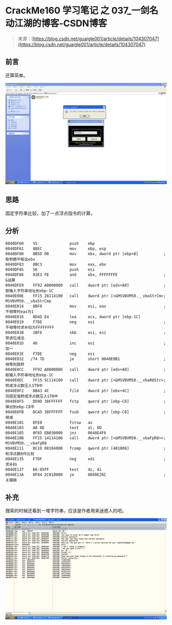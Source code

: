<!--yml
category: crackme160
date: 2022-04-27 18:16:24
-->

# CrackMe160 学习笔记 之 037_一剑名动江湖的博客-CSDN博客

> 来源：[https://blog.csdn.net/guaigle001/article/details/104307047](https://blog.csdn.net/guaigle001/article/details/104307047)

## 前言

还算简单。

![在这里插入图片描述](img/ed6005d5ad30c7dd01b6288d504dbbdc.png)

## 思路

固定字符串比较，加了一点浮点指令的计算。

## 分析

```
0040DF60    55              push    ebp
0040DF61    8BEC            mov     ebp, esp
0040DF80    8B5D 08         mov     ebx, dword ptr [ebp+8]           ; 取参数中取出ebx
0040DF83    8BC3            mov     eax, ebx
0040DF85    56              push    esi
0040DF86    83E3 FE         and     ebx, FFFFFFFE                    ; &运算
0040DFE9    FF92 A0000000   call    dword ptr [edx+A0]               ; 取输入字符串地址到ebp-1C
0040E00E    FF15 28114100   call    dword ptr [<&MSVBVM50.__vbaStrCm>; MSVBVM50.__vbaStrCmp
0040E014    8BF0            mov     esi, eax                         ; 不相等时eax为1
0040E016    8D4D E4         lea     ecx, dword ptr [ebp-1C]
0040E019    F7DE            neg     esi                              ; 不相等时求补码为FFFFFFFF
0040E01B    1BF6            sbb     esi, esi                         ; 带进位减法
0040E01D    46              inc     esi                              ; 加一
0040E01E    F7DE            neg     esi
0040E032   /74 7D           je      short 0040E0B1                   ; 相等则跳转
0040E0CC    FF92 A0000000   call    dword ptr [edx+A0]               ; 取输入字符串地址到ebp-1C
0040E0EC    FF15 5C114100   call    dword ptr [<&MSVBVM50.__vbaR8Str>; 转成浮点数压入ST0中
0040E0F2    DB43 4C         fild    dword ptr [ebx+4C]               ; 将固定值转成浮点数压入ST0中
0040E0F5    DD9D 38FFFFFF   fstp    qword ptr [ebp-C8]               ; 弹出到ebp-C8中
0040E0FB    DCA5 38FFFFFF   fsub    qword ptr [ebp-C8]               ; 相减
0040E101    DFE0            fstsw   ax
0040E103    A8 0D           test    al, 0D
0040E105    0F85 EB030000   jnz     0040E4F6
0040E10B    FF15 14114100   call    dword ptr [<&MSVBVM50.__vbaFpR8>>; MSVBVM50.__vbaFpR8
0040E111    DC1D 08104000   fcomp   qword ptr [401008]               ; 和浮点数0作比较
0040E135    F7DF            neg     edi                              ; 求补码
0040E137    66:85FF         test    di, di
0040E13A    0F84 2C010000   je      0040E26C                         ; 关键跳 
```

## 补充

搜索的时候还看到一堆字符串，应该是作者用来迷惑人的吧。

![在这里插入图片描述](img/fb8e2f9d9578a725ed9f206c5331b26b.png)